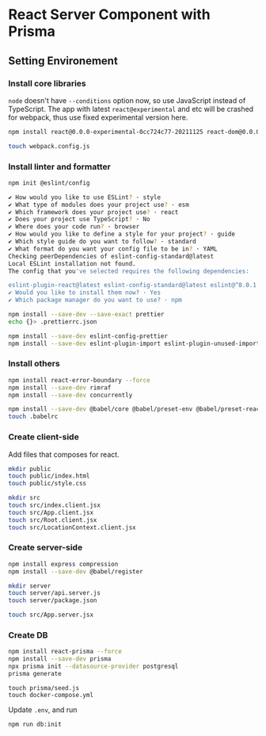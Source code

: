 # React Server Component with Prisma

## Setting Environement

### Install core libraries

`node` doesn't have `--conditions` option now, so use JavaScript instead of TypeScript.
The app with latest `react@experimental` and etc will be crashed for webpack, thus use fixed experimental version here.

```sh
npm install react@0.0.0-experimental-0cc724c77-20211125 react-dom@0.0.0-experimental-0cc724c77-20211125 react-server-dom-webpack@0.0.0-experimental-0cc724c77-20211125 react-fetch@0.0.0-experimental-0cc724c77-20211125
```

```sh npm install --save-dev webpack webpack-cli html-webpack-plugin
touch webpack.config.js
```

### Install linter and formatter

```sh
npm init @eslint/config

✔ How would you like to use ESLint? · style
✔ What type of modules does your project use? · esm
✔ Which framework does your project use? · react
✔ Does your project use TypeScript? · No
✔ Where does your code run? · browser
✔ How would you like to define a style for your project? · guide
✔ Which style guide do you want to follow? · standard
✔ What format do you want your config file to be in? · YAML
Checking peerDependencies of eslint-config-standard@latest
Local ESLint installation not found.
The config that you've selected requires the following dependencies:

eslint-plugin-react@latest eslint-config-standard@latest eslint@^8.0.1 eslint-plugin-import@^2.25.2 eslint-plugin-n@^15.0.0 eslint-plugin-promise@^6.0.0
✔ Would you like to install them now? · Yes
✔ Which package manager do you want to use? · npm
```

```sh
npm install --save-dev --save-exact prettier
echo {}> .prettierrc.json
```

```sh
npm install --save-dev eslint-config-prettier
npm install --save-dev eslint-plugin-import eslint-plugin-unused-imports
```

### Install others

```sh
npm install react-error-boundary --force
npm install --save-dev rimraf
npm install --save-dev concurrently
```

```sh
npm install --save-dev @babel/core @babel/preset-env @babel/preset-react babel-loader
touch .babelrc
```

### Create client-side

Add files that composes for react.

```sh
mkdir public
touch public/index.html
touch public/style.css
```

```sh
mkdir src
touch src/index.client.jsx
touch src/App.client.jsx
touch src/Root.client.jsx
touch src/LocationContext.client.jsx
```

### Create server-side

```sh
npm install express compression
npm install --save-dev @babel/register
```

```sh
mkdir server
touch server/api.server.js
touch server/package.json
```

```sh
touch src/App.server.jsx
```

### Create DB

```sh
npm install react-prisma --force
npm install --save-dev prisma
npx prisma init --datasource-provider postgresql
prisma generate
```

```
touch prisma/seed.js
touch docker-compose.yml
```

Update `.env`, and run

```
npm run db:init
```
